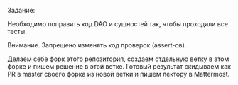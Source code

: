 Задание:

Необходимо поправить код DAO и сущностей так, чтобы проходили все тесты.

Внимание. Запрещено изменять код проверок (assert-ов).


Делаем себе форк этого репозитория, создаем отдельную ветку в этом форке и пишем решение в этой ветке. Готовый результат скидываем как PR в master своего форка из новой ветки и пишем лектору в Mattermost.
